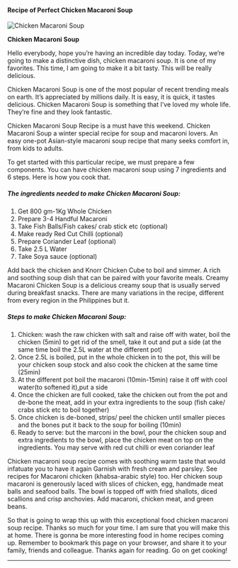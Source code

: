             

#### Recipe of Perfect Chicken Macaroni Soup

![Chicken Macaroni Soup](https://img-global.cpcdn.com/recipes/820d3c527705c544/751x532cq70/chicken-macaroni-soup-recipe-main-photo.jpg)

**Chicken Macaroni Soup**

Hello everybody, hope you’re having an incredible day today. Today, we’re going to make a distinctive dish, chicken macaroni soup. It is one of my favorites. This time, I am going to make it a bit tasty. This will be really delicious.

Chicken Macaroni Soup is one of the most popular of recent trending meals on earth. It’s appreciated by millions daily. It is easy, it is quick, it tastes delicious. Chicken Macaroni Soup is something that I’ve loved my whole life. They’re fine and they look fantastic.

Chicken Macaroni Soup Recipe is a must have this weekend. Chicken Macaroni Soup a winter special recipe for soup and macaroni lovers. An easy one-pot Asian-style macaroni soup recipe that many seeks comfort in, from kids to adults.

To get started with this particular recipe, we must prepare a few components. You can have chicken macaroni soup using 7 ingredients and 6 steps. Here is how you cook that.

##### The ingredients needed to make Chicken Macaroni Soup:

1.  Get 800 gm-1Kg Whole Chicken
2.  Prepare 3-4 Handful Macaroni
3.  Take Fish Balls/Fish cakes/ crab stick etc (optional)
4.  Make ready Red Cut Chilli (optional)
5.  Prepare Coriander Leaf (optional)
6.  Take 2.5 L Water
7.  Take Soya sauce (optional)

Add back the chicken and Knorr Chicken Cube to boil and simmer. A rich and soothing soup dish that can be paired with your favorite meals. Creamy Macaroni Chicken Soup is a delicious creamy soup that is usually served during breakfast snacks. There are many variations in the recipe, different from every region in the Philippines but it.

##### Steps to make Chicken Macaroni Soup:

1.  Chicken: wash the raw chicken with salt and raise off with water, boil the chicken (5min) to get rid of the smell, take it out and put a side (at the same time boil the 2.5L water at the different pot)
2.  Once 2.5L is boiled, put in the whole chicken in to the pot, this will be your chicken soup stock and also cook the chicken at the same time (25min)
3.  At the different pot boil the macaroni (10min-15min) raise it off with cool water(to softened it),put a side
4.  Once the chicken are full cooked, take the chicken out from the pot and de-bone the meat, add in your extra ingredients to the soup (fish cake/ crabs stick etc to boil together)
5.  Once chicken is de-boned, strips/ peel the chicken until smaller pieces and the bones put it back to the soup for boiling (10min)
6.  Ready to serve: but the marconi in the bowl, pour the chicken soup and extra ingredients to the bowl, place the chicken meat on top on the ingredients. You may serve with red cut chilli or even coriander leaf

Chicken macaroni soup recipe comes with soothing warm taste that would infatuate you to have it again Garnish with fresh cream and parsley. See recipes for Macaroni chicken (khabsa-arabic style) too. Her chicken soup macaroni is generously laced with slices of chicken, egg, handmade meat balls and seafood balls. The bowl is topped off with fried shallots, diced scallions and crisp anchovies. Add macaroni, chicken meat, and green beans.

So that is going to wrap this up with this exceptional food chicken macaroni soup recipe. Thanks so much for your time. I am sure that you will make this at home. There is gonna be more interesting food in home recipes coming up. Remember to bookmark this page on your browser, and share it to your family, friends and colleague. Thanks again for reading. Go on get cooking!

* * *